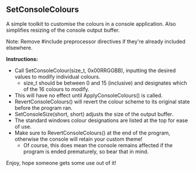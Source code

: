 SetConsoleColours
-----------------
A simple toolkit to customise the colours in a console application. Also simplifies resizing of the console output buffer.

Note: Remove #include preprocessor directives if they're already included elsewhere.


**Instructions:**
 - Call SetConsoleColour(size_t, 0x00RRGGBB), inputting the desired values to modify individual colours.
   - size_t should be between 0 and 15 (inclusive) and designates which of the 16 colours to modify.
 - This will have no effect until ApplyConsoleColours() is called.
 - RevertConsoleColours() will revert the colour scheme to its original state before the program ran.
 - SetConsoleSize(short, short) adjusts the size of the output buffer.
 - The standard windows colour designations are listed at the top for ease of use.
 - Make sure to RevertConsoleColours() at the end of the program, otherwise the console will retain your custom theme!
   - Of course, this does mean the console remains affected if the program is ended prematurely, so bear that in mind.
 
 
 Enjoy, hope someone gets some use out of it!
